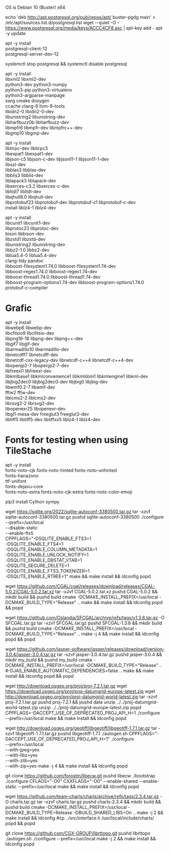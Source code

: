 OS is Debian 10 (Buster) x64


echo 'deb http://apt.postgresql.org/pub/repos/apt/ buster-pgdg main' > /etc/apt/sources.list.d/postgresql.list
wget --quiet -O - https://www.postgresql.org/media/keys/ACCC4CF8.asc | apt-key add -
apt -y update

apt -y install \
	postgresql-client-12 \
	postgresql-server-dev-12 
  
 systemctl stop postgresql && systemctl disable postgresql
 
 apt -y install \
	libxml2 libxml2-dev \
	python3-dev python3-numpy \
	python3-pip python3-virtualenv \
	python3-argparse-manpage \
	swig cmake doxygen \
	ccache clang-9 llvm-9-tools \
	libidn2-0 libidn2-0-dev	\
	libunistring2 libunistring-dev \
	libharfbuzz0b libharfbuzz-dev \
	libmpfr6 libmpfr-dev libmpfrc++-dev \
	libgmp10 libgmp-dev
	
apt -y install \
	libtirpc-dev libtirpc3 \
	libexpat1 libexpat1-dev \
	libjson-c5 libjson-c-dev libjson11-1 libjson11-1-dev \
	libssl-dev \
	libblas3 libblas-dev \
	libblis3 libblis-dev \
	liblapack3 liblapack-dev \
	libxerces-c3.2 libxerces-c-dev \
	libltdl7 libltdl-dev \
	libqhull8.0 libqhull-dev \
	libprotobuf23 libprotobuf-dev libprotobuf-c1 libprotobuf-c-dev \
	install liblz4-1 liblz4-dev

apt -y install \
	libcunit1 libcunit1-dev \
	libprotoc23 libprotoc-dev \
	bison libbison-dev \
	libzstd1 libzstd-dev \
	libunistring2 libunistring-dev \
	libbz2-1.0 libbz2-dev \
	liblua5.4-0 liblua5.4-dev \
	clang-tidy pandoc \
	libboost-filesystem1.74.0 libboost-filesystem1.74-dev \
	libboost-regex1.74.0 libboost-regex1.74-dev \
	libboost-thread1.74.0 libboost-thread1.74-dev \
	libboost-program-options1.74-dev libboost-program-options1.74.0	\
	protobuf-c-compiler

# Grafic
apt -y install \
	libwebp6 libwebp-dev \
	libcfitsio9 libcfitsio-dev \
	libpng16-16 libpng-dev libpng++-dev \
	libgif7 libgif-dev \
	libarmadillo10 libarmadillo-dev \
	libnetcdff7 libnetcdff-dev \
	libnetcdf-cxx-legacy-dev libnetcdf-c++4 libnetcdf-c++4-dev \
	libopenjp2-7 libopenjp2-7-dev \
	libfreexl1 libfreexl-dev \
	libkmlbase1 libkmlconvenience1 libkmldom1 libkmlengine1 libkml-dev \
	libjbig2dec0 libjbig2dec0-dev libjbig0 libjbig-dev \
	libwmf0.2-7 libwmf-dev \
	fftw2 fftw-dev \
	liblcms2-2 liblcms2-dev \
	librsvg2-2 librsvg2-dev \
	libopenexr25 libopenexr-dev \
	libgl1-mesa-dev freeglut3 freeglut3-dev \
	libtiff5 libtiff5-dev libtiffxx5
	liblz4-1 liblz4-dev
	
# Fonts	for testing when using TileStache
apt -y install \
	fonts-noto-cjk fonts-noto-hinted fonts-noto-unhinted \
	fonts-hanazono \
	ttf-unifont \
	fonts-dejavu-core \
	fonts-noto-extra fonts-noto-cjk-extra fonts-noto-color-emoji
  
 pip3 install Cython sympy
 
 wget https://sqlite.org/2022/sqlite-autoconf-3380500.tar.gz
tar -xzvf sqlite-autoconf-3380500.tar.gz
pushd sqlite-autoconf-3380500
./configure \
	--prefix=/usr/local \
	--disable-static \
	--enable-fts5 \
	CPPFLAGS="-DSQLITE_ENABLE_FTS3=1 \
		-DSQLITE_ENABLE_FTS4=1 \
		-DSQLITE_ENABLE_COLUMN_METADATA=1 \
		-DSQLITE_ENABLE_UNLOCK_NOTIFY=1 \
		-DSQLITE_ENABLE_DBSTAT_VTAB=1 \
		-DSQLITE_SECURE_DELETE=1 \
		-DSQLITE_ENABLE_FTS3_TOKENIZER=1 \
		-DSQLITE_ENABLE_RTREE=1"
make && make install && ldconfig
popd

wget https://github.com/CGAL/cgal/releases/download/releases/CGAL-5.0.2/CGAL-5.0.2.tar.xz
tar -xJvf CGAL-5.0.2.tar.xz
pushd CGAL-5.0.2 && mkdir build && pushd build
cmake -DCMAKE_INSTALL_PREFIX=/usr/local -DCMAKE_BUILD_TYPE="Release" ..
make && make install && ldconfig
popd && popd

wget https://github.com/Oslandia/SFCGAL/archive/refs/tags/v1.3.8.tar.gz -O SFCGAL.tar.gz
tar -xzvf SFCGAL.tar.gz
pushd SFCGAL-1.3.8 && mkdir build && pushd build
cmake -DCMAKE_INSTALL_PREFIX=/usr/local -DCMAKE_BUILD_TYPE="Release" ..
make -j 4 && make install && ldconfig
popd && popd

wget https://github.com/jasper-software/jasper/releases/download/version-3.0.4/jasper-3.0.4.tar.gz
tar -xzvf jasper-3.0.4.tar.gz
pushd jasper-3.0.4 && mkdir my_build && pushd my_build
cmake  -DCMAKE_INSTALL_PREFIX=/usr/local -DCMAKE_BUILD_TYPE="Release" ..
#-DJAS_ENABLE_AUTOMATIC_DEPENDENCIES=false .. 
make && make install && ldconfig
popd && popd

wget http://download.osgeo.org/proj/proj-7.2.1.tar.gz
wget https://download.osgeo.org/proj/proj-datumgrid-europe-latest.zip
wget http://download.osgeo.org/proj/proj-datumgrid-world-latest.zip
tar -xzvf proj-7.2.1.tar.gz 
pushd proj-7.2.1 && pushd data
unzip ../../proj-datumgrid-world-latest.zip
unzip ../../proj-datumgrid-europe-latest.zip
popd
CPPFLAGS=-DACCEPT_USE_OF_DEPRECATED_PROJ_API_H=1 ./configure \
	--prefix=/usr/local
make && make install && ldconfig
popd 

wget http://download.osgeo.org/geotiff/libgeotiff/libgeotiff-1.7.1.tar.gz
tar -xzvf libgeotiff-1.7.1.tar.gz
pushd libgeotiff-1.7.1
./autogen.sh
CPPFLAGS="-DACCEPT_USE_OF_DEPRECATED_PROJ_API_H=1" ./configure \
	--prefix=/usr/local \
	--with-jpeg=yes \
	--with-libz=yes \
	--with-zlib=yes \
	--with-zip=yes
make -j 4 && make install && ldconfig
popd

git clone https://github.com/forostm/libecw.git
pushd libecw
./bootstrap
./configure CFLAGS="-O0" CXXFLAGS="-O0" --enable-shared --enable-static --prefix=/usr/local
make && make install && ldconfig
popd

wget https://github.com/team-charls/charls/archive/refs/tags/2.3.4.tar.gz -O charls.tar.gz
tar -xzvf charls.tar.gz
pushd charls-2.3.4 && mkdir build && pushd build
cmake -DCMAKE_INSTALL_PREFIX=/usr/local -DCMAKE_BUILD_TYPE=Release -DBUILD_SHARED_LIBS=On ..
make -j 2 && make install && ldconfig
#cp ../src/interface.h /usr/local/include/charls/
popd && popd

git clone https://github.com/CGX-GROUP/librttopo.git
pushd librttopo
./autogen.sh
./configure --prefix=/usr/local
make -j 2 && make install && ldconfig
popd







 
